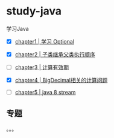 # study-java

学习Java

-[x] [chapter1 | 学习 Optional](./src/main/java/com/fengwenyi/study_java/chapter1)

-[x] [chapter2 | 子类继承父类执行顺序](./src/main/java/com/fengwenyi/study_java/chapter2)

-[ ] [chapter3 | 计算有效期](./src/main/java/com/fengwenyi/study_java/chapter3)

-[x] [chapter4 | BigDecimal相关的计算问题](./src/main/java/com/fengwenyi/study_java/chapter4/StudyBigDecimal.java)

-[ ] [chapter5 | java 8 stream](./src/main/java/com/fengwenyi/study_java/chapter5)


## 专题

。。。

